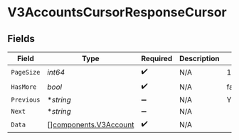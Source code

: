 # V3AccountsCursorResponseCursor


## Fields

| Field                                                          | Type                                                           | Required                                                       | Description                                                    | Example                                                        |
| -------------------------------------------------------------- | -------------------------------------------------------------- | -------------------------------------------------------------- | -------------------------------------------------------------- | -------------------------------------------------------------- |
| `PageSize`                                                     | *int64*                                                        | :heavy_check_mark:                                             | N/A                                                            | 15                                                             |
| `HasMore`                                                      | *bool*                                                         | :heavy_check_mark:                                             | N/A                                                            | false                                                          |
| `Previous`                                                     | **string*                                                      | :heavy_minus_sign:                                             | N/A                                                            | YXVsdCBhbmQgYSBtYXhpbXVtIG1heF9yZXN1bHRzLol=                   |
| `Next`                                                         | **string*                                                      | :heavy_minus_sign:                                             | N/A                                                            |                                                                |
| `Data`                                                         | [][components.V3Account](../../models/components/v3account.md) | :heavy_check_mark:                                             | N/A                                                            |                                                                |